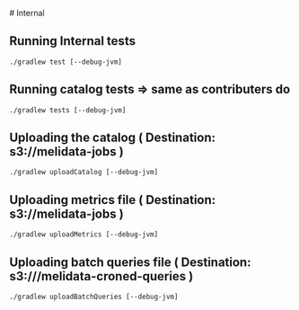 # Internal


## Running Internal tests

    ./gradlew test [--debug-jvm]


## Running catalog tests => same as contributers do

    ./gradlew tests [--debug-jvm]


## Uploading the catalog ( Destination: s3://melidata-jobs )

    ./gradlew uploadCatalog [--debug-jvm]


## Uploading metrics file ( Destination: s3://melidata-jobs )

    ./gradlew uploadMetrics [--debug-jvm]


## Uploading batch queries file ( Destination: s3:///melidata-croned-queries )

    ./gradlew uploadBatchQueries [--debug-jvm]



